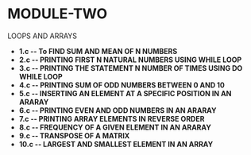 # MODULE-TWO
LOOPS AND ARRAYS

<ul>
<li><b> 1.c -- To FIND SUM AND MEAN OF N NUMBERS</b> </li>
<li><b> 2.c -- PRINTING FIRST N NATURAL NUMBERS USING WHILE LOOP </b></li>
<li> <b>3.c -- PRINTING THE STATEMENT N NUMBER OF TIMES USING DO WHILE LOOP</b> </li>
<li><b> 4.c -- PRINTING SUM OF ODD NUMBERS BETWEEN 0 AND 10</b> </li>
<li><b> 5.c -- INSERTING AN ELEMENT AT A SPECIFIC POSITION IN AN ARARAY </b></li>
<li><b> 6.c -- PRINTING EVEN AND ODD NUMBERS IN AN ARARAY </b></li>
<li> <b>7.c -- PRINTING ARRAY ELEMENTS IN REVERSE ORDER </b></li>
<li> <b>8.c -- FREQUENCY OF A GIVEN ELEMENT IN AN ARARAY</b> </li>
<li> <b>9.c -- TRANSPOSE OF A MATRIX</b> </li>
<li><b>10.c -- LARGEST AND SMALLEST ELEMENT IN AN ARRAY </b></li>
   </ul>
